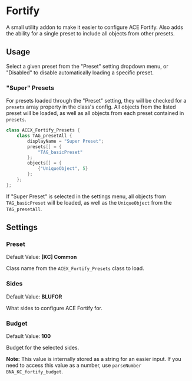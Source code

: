 # Fortify
A small utility addon to make it easier to configure ACE Fortify.
Also adds the ability for a single preset to include all objects from other presets.

## Usage
Select a given preset from the "Preset" setting dropdown menu, or "Disabled" to disable automatically loading a specific preset.

### "Super" Presets
For presets loaded through the "Preset" setting, they will be checked for a `presets` array property in the class's config. All objects from the listed preset will be loaded, as well as all objects from each preset contained in `presets`.

```cpp
class ACEX_Fortify_Presets {
    class TAG_presetAll {
        displayName = "Super Preset";
        presets[] = {
            "TAG_basicPreset"
        };
        objects[] = {
            {"UniqueObject", 5}
        };
    };
};
```

If "Super Preset" is selected in the settings menu, all objects from `TAG_basicPreset` will be loaded, as well as the `UniqueObject` from the `TAG_presetAll`.

## Settings
### Preset
Default Value: **[KC] Common**

Class name from the `ACEX_Fortify_Presets` class to load.

### Sides
Default Value: **BLUFOR**

What sides to configure ACE Fortify for.

### Budget
Default Value: **100**

Budget for the selected sides.

**Note:** This value is internally stored as a string for an easier input. If you need to access this value as a number, use `parseNumber BNA_KC_fortify_budget`.